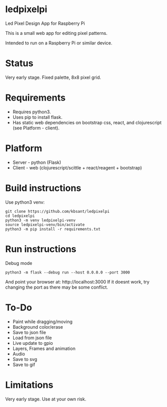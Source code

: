 # ledpixelpi
Led Pixel Design App for Raspberry Pi

This is a small web app for editing pixel patterns.

Intended to run on a Raspberry Pi or similar device.


# Status

Very early stage. Fixed palette, 8x8 pixel grid.

# Requirements

* Requires python3.
* Uses pip to install flask. 
* Has static web dependencies on bootstrap css, react, and clojurescript (see Platform - client).

# Platform

* Server - python (Flask)
* Client - web (clojurescript/scittle + react/reagent + bootstrap)

# Build instructions

Use python3 venv:

    git clone https://github.com/kbsant/ledpixelpi
    cd ledpixelpi
    python3 -m venv ledpixelpi-venv
    source ledpixelpi-venv/bin/activate
	python3 -m pip install -r requirements.txt

# Run instructions

Debug mode

    python3 -m flask --debug run --host 0.0.0.0 --port 3000

And point your browser at: http://localhost:3000
If it doesnt work, try changing the port as there may be some conflict.


# To-Do

* Paint while dragging/moving
* Background color/erase
* Save to json file
* Load from json file
* Live update to gpio
* Layers, Frames and animation
* Audio
* Save to svg 
* Save to gif

# Limitations

Very early stage. Use at your own risk.
